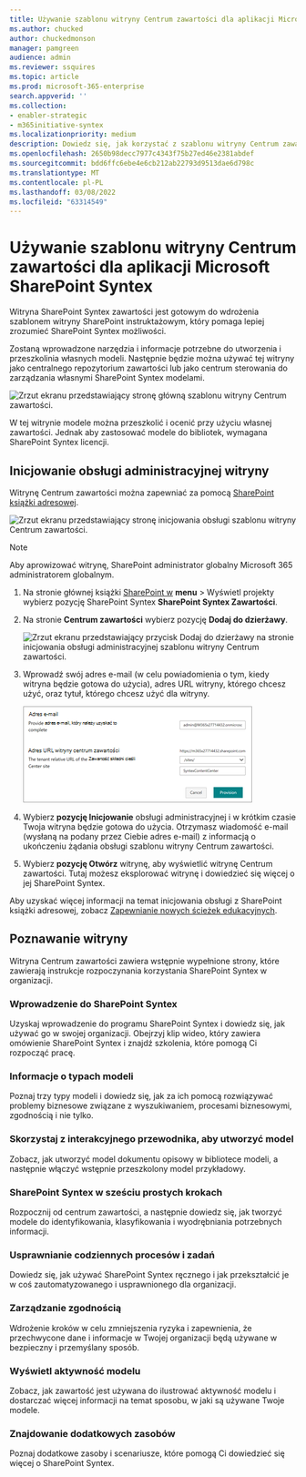 ```yaml
---
title: Używanie szablonu witryny Centrum zawartości dla aplikacji Microsoft SharePoint Syntex
ms.author: chucked
author: chuckedmonson
manager: pamgreen
audience: admin
ms.reviewer: ssquires
ms.topic: article
ms.prod: microsoft-365-enterprise
search.appverid: ''
ms.collection:
- enabler-strategic
- m365initiative-syntex
ms.localizationpriority: medium
description: Dowiedz się, jak korzystać z szablonu witryny Centrum zawartości w aplikacji Microsoft SharePoint Syntex.
ms.openlocfilehash: 2650b98decc7977c4343f75b27ed46e2381abdef
ms.sourcegitcommit: bdd6ffc6ebe4e6cb212ab22793d9513dae6d798c
ms.translationtype: MT
ms.contentlocale: pl-PL
ms.lasthandoff: 03/08/2022
ms.locfileid: "63314549"
---
```

# <a name="use-the-content-center-site-template-for-microsoft-sharepoint-syntex"></a>Używanie szablonu witryny Centrum zawartości dla aplikacji Microsoft SharePoint Syntex

Witryna SharePoint Syntex zawartości jest gotowym do wdrożenia szablonem witryny SharePoint instruktażowym, który pomaga lepiej zrozumieć SharePoint Syntex możliwości.

Zostaną wprowadzone narzędzia i informacje potrzebne do utworzenia i przeszkolinia własnych modeli. Następnie będzie można używać tej witryny jako centralnego repozytorium zawartości lub jako centrum sterowania do zarządzania własnymi SharePoint Syntex modelami.

![Zrzut ekranu przedstawiający stronę główną szablonu witryny Centrum zawartości.](../media/content-understanding/content-center-site-home-page.png)

W tej witrynie modele można przeszkolić i ocenić przy użyciu własnej zawartości. Jednak aby zastosować modele do bibliotek, wymagana SharePoint Syntex licencji.  

## <a name="provision-the-site"></a>Inicjowanie obsługi administracyjnej witryny

Witrynę Centrum zawartości można zapewniać za pomocą [SharePoint książki adresowej](https://lookbook.microsoft.com/).

![Zrzut ekranu przedstawiający stronę inicjowania obsługi szablonu witryny Centrum zawartości.](../media/content-understanding/content-center-site-provisioning-page.png)

> [!NOTE]
> Aby aprowizować witrynę, SharePoint administrator globalny Microsoft 365 administratorem globalnym.

1. Na stronie głównej książki [SharePoint w](https://lookbook.microsoft.com/) **menu**  >  Wyświetl projekty wybierz pozycję SharePoint Syntex **SharePoint Syntex Zawartości**.

2. Na stronie **Centrum zawartości** wybierz pozycję **Dodaj do dzierżawy**.

    ![Zrzut ekranu przedstawiający przycisk Dodaj do dzierżawy na stronie inicjowania obsługi administracyjnej szablonu witryny Centrum zawartości.](../media/content-understanding/content-center-site-add-to-your-tenant.png)

3. Wprowadź swój adres e-mail (w celu powiadomienia o tym, kiedy witryna będzie gotowa do użycia), adres URL witryny, którego chcesz użyć, oraz tytuł, którego chcesz użyć dla witryny. 

    ![Zrzut ekranu przedstawiający przycisk Dodaj do dzierżawy na stronie inicjowania obsługi administracyjnej szablonu witryny Centrum zawartości.](../media/content-understanding/content-center-email-and-url.png)

4. Wybierz **pozycję Inicjowanie** obsługi administracyjnej i w krótkim czasie Twoja witryna będzie gotowa do użycia. Otrzymasz wiadomość e-mail (wysłaną na podany przez Ciebie adres e-mail) z informacją o ukończeniu żądania obsługi szablonu witryny Centrum zawartości.

5. Wybierz **pozycję Otwórz** witrynę, aby wyświetlić witrynę Centrum zawartości. Tutaj możesz eksplorować witrynę i dowiedzieć się więcej o jej SharePoint Syntex. 

Aby uzyskać więcej informacji na temat inicjowania obsługi z SharePoint książki adresowej, zobacz [Zapewnianie nowych ścieżek edukacyjnych](/office365/customlearning/custom_provision).

## <a name="explore-the-site"></a>Poznawanie witryny

Witryna Centrum zawartości zawiera wstępnie wypełnione strony, które zawierają instrukcje rozpoczynania korzystania SharePoint Syntex w organizacji. 

### <a name="get-started-with-sharepoint-syntex"></a>Wprowadzenie do SharePoint Syntex

Uzyskaj wprowadzenie do programu SharePoint Syntex i dowiedz się, jak używać go w swojej organizacji. Obejrzyj klip wideo, który zawiera omówienie SharePoint Syntex i znajdź szkolenia, które pomogą Ci rozpocząć pracę.

### <a name="learn-about-model-types"></a>Informacje o typach modeli

Poznaj trzy typy modeli i dowiedz się, jak za ich pomocą rozwiązywać problemy biznesowe związane z wyszukiwaniem, procesami biznesowymi, zgodnością i nie tylko.

### <a name="take-an-interactive-tour-to-create-a-model"></a>Skorzystaj z interakcyjnego przewodnika, aby utworzyć model

Zobacz, jak utworzyć model dokumentu opisowy w bibliotece modeli, a następnie włączyć wstępnie przeszkolony model przykładowy.

### <a name="sharepoint-syntex-in-six-simple-steps"></a>SharePoint Syntex w sześciu prostych krokach

Rozpocznij od centrum zawartości, a następnie dowiedz się, jak tworzyć modele do identyfikowania, klasyfikowania i wyodrębniania potrzebnych informacji.

### <a name="streamline-everyday-processes-and-tasks"></a>Usprawnianie codziennych procesów i zadań

Dowiedz się, jak używać SharePoint Syntex ręcznego i jak przekształcić je w coś zautomatyzowanego i usprawnionego dla organizacji.

### <a name="manage-compliance"></a>Zarządzanie zgodnością

Wdrożenie kroków w celu zmniejszenia ryzyka i zapewnienia, że przechwycone dane i informacje w Twojej organizacji będą używane w bezpieczny i przemyślany sposób.

### <a name="view-model-activity"></a>Wyświetl aktywność modelu

Zobacz, jak zawartość jest używana do ilustrować aktywność modelu i dostarczać więcej informacji na temat sposobu, w jaki są używane Twoje modele.

### <a name="find-additional-resources"></a>Znajdowanie dodatkowych zasobów

Poznaj dodatkowe zasoby i scenariusze, które pomogą Ci dowiedzieć się więcej o SharePoint Syntex.



